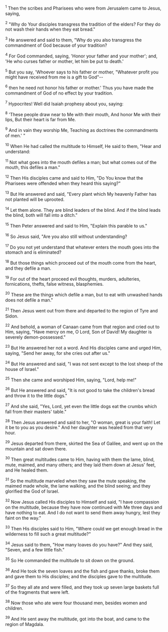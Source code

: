 <sup>1</sup> 
Then the scribes and Pharisees who were from Jerusalem came to Jesus, saying, 

<sup>2</sup> 
"Why do Your disciples transgress the tradition of the elders? For they do not wash their hands when they eat bread." 

<sup>3</sup> 
He answered and said to them, "Why do you also transgress the commandment of God because of your tradition? 

<sup>4</sup> 
For God commanded, saying, 'Honor your father and your mother'; and, 'He who curses father or mother, let him be put to death.' 

<sup>5</sup> 
But you say, 'Whoever says to his father or mother, "Whatever profit you might have received from me is a gift to God"-- 

<sup>6</sup> 
then he need not honor his father or mother.' Thus you have made the commandment of God of no effect by your tradition. 

<sup>7</sup> 
Hypocrites! Well did Isaiah prophesy about you, saying: 

<sup>8</sup> 
'These people draw near to Me with their mouth, And honor Me with their lips, But their heart is far from Me. 

<sup>9</sup> 
And in vain they worship Me, Teaching as doctrines the commandments of men.' " 

<sup>10</sup> 
When He had called the multitude to Himself, He said to them, "Hear and understand: 

<sup>11</sup> 
Not what goes into the mouth defiles a man; but what comes out of the mouth, this defiles a man." 

<sup>12</sup> 
Then His disciples came and said to Him, "Do You know that the Pharisees were offended when they heard this saying?" 

<sup>13</sup> 
But He answered and said, "Every plant which My heavenly Father has not planted will be uprooted. 

<sup>14</sup> 
Let them alone. They are blind leaders of the blind. And if the blind leads the blind, both will fall into a ditch." 

<sup>15</sup> 
Then Peter answered and said to Him, "Explain this parable to us." 

<sup>16</sup> 
So Jesus said, "Are you also still without understanding? 

<sup>17</sup> 
Do you not yet understand that whatever enters the mouth goes into the stomach and is eliminated? 

<sup>18</sup> 
But those things which proceed out of the mouth come from the heart, and they defile a man. 

<sup>19</sup> 
For out of the heart proceed evil thoughts, murders, adulteries, fornications, thefts, false witness, blasphemies. 

<sup>20</sup> 
These are the things which defile a man, but to eat with unwashed hands does not defile a man." 

<sup>21</sup> 
Then Jesus went out from there and departed to the region of Tyre and Sidon. 

<sup>22</sup> 
And behold, a woman of Canaan came from that region and cried out to Him, saying, "Have mercy on me, O Lord, Son of David! My daughter is severely demon-possessed." 

<sup>23</sup> 
But He answered her not a word. And His disciples came and urged Him, saying, "Send her away, for she cries out after us." 

<sup>24</sup> 
But He answered and said, "I was not sent except to the lost sheep of the house of Israel." 

<sup>25</sup> 
Then she came and worshiped Him, saying, "Lord, help me!" 

<sup>26</sup> 
But He answered and said, "It is not good to take the children's bread and throw it to the little dogs." 

<sup>27</sup> 
And she said, "Yes, Lord, yet even the little dogs eat the crumbs which fall from their masters' table." 

<sup>28</sup> 
Then Jesus answered and said to her, "O woman, great is your faith! Let it be to you as you desire." And her daughter was healed from that very hour.

<sup>29</sup> 
Jesus departed from there, skirted the Sea of Galilee, and went up on the mountain and sat down there. 

<sup>30</sup> 
Then great multitudes came to Him, having with them the lame, blind, mute, maimed, and many others; and they laid them down at Jesus' feet, and He healed them. 

<sup>31</sup> 
So the multitude marveled when they saw the mute speaking, the maimed made whole, the lame walking, and the blind seeing; and they glorified the God of Israel.

<sup>32</sup> 
Now Jesus called His disciples to Himself and said, "I have compassion on the multitude, because they have now continued with Me three days and have nothing to eat. And I do not want to send them away hungry, lest they faint on the way." 

<sup>33</sup> 
Then His disciples said to Him, "Where could we get enough bread in the wilderness to fill such a great multitude?" 

<sup>34</sup> 
Jesus said to them, "How many loaves do you have?" And they said, "Seven, and a few little fish." 

<sup>35</sup> 
So He commanded the multitude to sit down on the ground. 

<sup>36</sup> 
And He took the seven loaves and the fish and gave thanks, broke them and gave them to His disciples; and the disciples gave to the multitude. 

<sup>37</sup> 
So they all ate and were filled, and they took up seven large baskets full of the fragments that were left. 

<sup>38</sup> 
Now those who ate were four thousand men, besides women and children. 

<sup>39</sup> 
And He sent away the multitude, got into the boat, and came to the region of Magdala.
